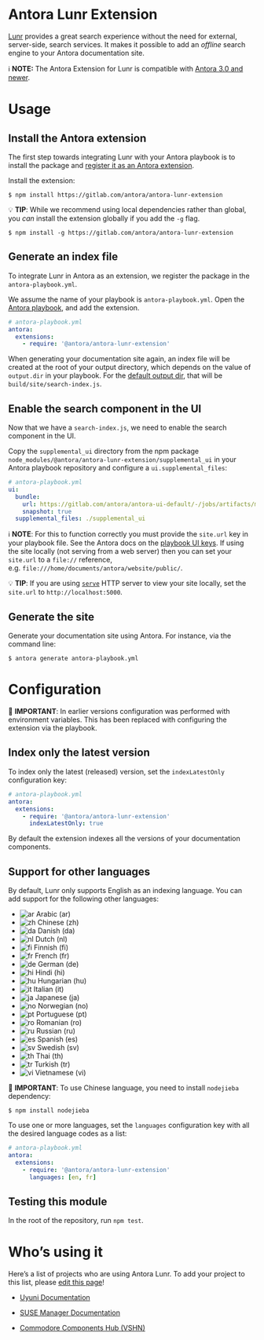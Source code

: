 # Antora Lunr Extension

[Lunr](https://lunrjs.com/) provides a great search experience without the need for external, server-side, search services.
It makes it possible to add an *offline* search engine to your Antora documentation site.

:information_source: **NOTE:** The Antora Extension for Lunr is compatible with [Antora 3.0 and newer](https://docs.antora.org/antora/3.0/whats-new/).

# Usage

## Install the Antora extension

The first step towards integrating Lunr with your Antora playbook is to install the package and [register it as an Antora extension](https://docs.antora.org/antora/3.0/extend/register-extension/).

Install the extension:

```console
$ npm install https://gitlab.com/antora/antora-lunr-extension
```

:bulb: **TIP**: While we recommend using local dependencies rather than global, you *can* install the extension globally if you add the `-g` flag.

```console
$ npm install -g https://gitlab.com/antora/antora-lunr-extension
```

## Generate an index file

To integrate Lunr in Antora as an extension, we register the package in the `antora-playbook.yml`.

We assume the name of your playbook is `antora-playbook.yml`.
Open the [Antora playbook](https://docs.antora.org/antora/3.0/playbook/), and add the extension.

```yaml
# antora-playbook.yml
antora:
  extensions:
    - require: '@antora/antora-lunr-extension'
```

When generating your documentation site again, an index file will be created at the root of your output directory, which depends on the value of `output.dir` in your playbook.
For the [default output dir](https://docs.antora.org/antora/3.0/playbook/configure-output/#default-output-dir), that will be `build/site/search-index.js`.

## Enable the search component in the UI

Now that we have a `search-index.js`, we need to enable the search component in the UI.

Copy the `supplemental_ui` directory from the npm package `node_modules/@antora/antora-lunr-extension/supplemental_ui` in your Antora playbook repository and configure a `ui.supplemental_files`:

```yaml
# antora-playbook.yml
ui:
  bundle:
    url: https://gitlab.com/antora/antora-ui-default/-/jobs/artifacts/master/raw/build/ui-bundle.zip?job=bundle-stable
    snapshot: true
  supplemental_files: ./supplemental_ui
```


:information_source: **NOTE**: For this to function correctly you must provide the `site.url` key in your playbook file.
See the Antora docs on the [playbook UI keys](https://docs.antora.org/antora/3.0/playbook/configure-ui/).
If using the site locally (not serving from a web server) then you can set your `site.url` to a `file://` reference, e.g. `file:///home/documents/antora/website/public/`.

:bulb: **TIP**: If you are using [`serve`](https://www.npmjs.com/package/serve) HTTP server to view your site locally, set the `site.url` to `http://localhost:5000`.

## Generate the site

Generate your documentation site using Antora.
For instance, via the command line:

```console
$ antora generate antora-playbook.yml
```

# Configuration

:rotating_light: **IMPORTANT**: In earlier versions configuration was performed with environment variables.
This has been replaced with configuring the extension via the playbook.

## Index only the latest version

To index only the latest (released) version, set the `indexLatestOnly` configuration key:

```yaml
# antora-playbook.yml
antora:
  extensions:
    - require: '@antora/antora-lunr-extension'
      indexLatestOnly: true
```

By default the extension indexes all the versions of your documentation components.

## Support for other languages

By default, Lunr only supports English as an indexing language.
You can add support for the following other languages:

- ![ar](https://raw.githubusercontent.com/madebybowtie/FlagKit/master/Assets/PNG/IQ.png) Arabic (ar)
- ![zh](https://raw.githubusercontent.com/madebybowtie/FlagKit/master/Assets/PNG/CN.png) Chinese (zh)
- ![da](https://raw.githubusercontent.com/madebybowtie/FlagKit/master/Assets/PNG/DK.png) Danish (da)
- ![nl](https://raw.githubusercontent.com/madebybowtie/FlagKit/master/Assets/PNG/NL.png) Dutch (nl)
- ![fi](https://raw.githubusercontent.com/madebybowtie/FlagKit/master/Assets/PNG/FI.png) Finnish (fi)
- ![fr](https://raw.githubusercontent.com/madebybowtie/FlagKit/master/Assets/PNG/FR.png) French (fr)
- ![de](https://raw.githubusercontent.com/madebybowtie/FlagKit/master/Assets/PNG/DE.png) German (de)
- ![hi](https://raw.githubusercontent.com/madebybowtie/FlagKit/master/Assets/PNG/IN.png) Hindi (hi)
- ![hu](https://raw.githubusercontent.com/madebybowtie/FlagKit/master/Assets/PNG/HU.png) Hungarian (hu)
- ![it](https://raw.githubusercontent.com/madebybowtie/FlagKit/master/Assets/PNG/IT.png) Italian (it)
- ![ja](https://raw.githubusercontent.com/madebybowtie/FlagKit/master/Assets/PNG/JP.png) Japanese (ja)
- ![no](https://raw.githubusercontent.com/madebybowtie/FlagKit/master/Assets/PNG/NO.png) Norwegian (no)
- ![pt](https://raw.githubusercontent.com/madebybowtie/FlagKit/master/Assets/PNG/PT.png) Portuguese (pt)
- ![ro](https://raw.githubusercontent.com/madebybowtie/FlagKit/master/Assets/PNG/RO.png) Romanian (ro)
- ![ru](https://raw.githubusercontent.com/madebybowtie/FlagKit/master/Assets/PNG/RU.png) Russian (ru)
- ![es](https://raw.githubusercontent.com/madebybowtie/FlagKit/master/Assets/PNG/ES.png) Spanish (es)
- ![sv](https://raw.githubusercontent.com/madebybowtie/FlagKit/master/Assets/PNG/SE.png) Swedish (sv)
- ![th](https://raw.githubusercontent.com/madebybowtie/FlagKit/master/Assets/PNG/TH.png) Thai (th)
- ![tr](https://raw.githubusercontent.com/madebybowtie/FlagKit/master/Assets/PNG/TR.png) Turkish (tr)
- ![vi](https://raw.githubusercontent.com/madebybowtie/FlagKit/master/Assets/PNG/VN.png) Vietnamese (vi)


:rotating_light: **IMPORTANT**: To use Chinese language, you need to install `nodejieba` dependency:

```console
$ npm install nodejieba
```

To use one or more languages, set the `languages` configuration key with all the desired language codes as a list:

```yaml
# antora-playbook.yml
antora:
  extensions:
    - require: '@antora/antora-lunr-extension'
      languages: [en, fr]
```

## Testing this module

In the root of the repository, run `npm test`.

# Who’s using it

Here’s a list of projects who are using Antora Lunr.
To add your project to this list, please [edit this page](https://gitlab.com/antora/antora-lunr-extension/-/edit/main/README.adoc)!

-   [Uyuni Documentation](https://www.uyuni-project.org/uyuni-docs/)

-   [SUSE Manager Documentation](https://documentation.suse.com/external-tree/en-us/suma/4.0/suse-manager/index.html)

-   [Commodore Components Hub (VSHN)](https://hub.syn.tools/hub/index.html)

